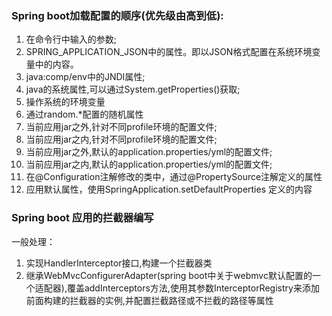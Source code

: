 ### Spring boot加载配置的顺序(优先级由高到低):
1. 在命令行中输入的参数;
2. SPRING_APPLICATION_JSON中的属性。即以JSON格式配置在系统环境变量中的内容。
3. java:comp/env中的JNDI属性;
4. java的系统属性,可以通过System.getProperties()获取;
5. 操作系统的环境变量
6. 通过random.*配置的随机属性
7. 当前应用jar之外,针对不同profile环境的配置文件;
8. 当前应用jar之内,针对不同profile环境的配置文件;
9. 当前应用jar之外,默认的application.properties/yml的配置文件;
10. 当前应用jar之内,默认的application.properties/yml的配置文件;
11. 在@Configuration注解修改的类中，通过@PropertySource注解定义的属性
12. 应用默认属性，使用SpringApplication.setDefaultProperties 定义的内容

### Spring boot 应用的拦截器编写
一般处理：

1. 实现HandlerInterceptor接口,构建一个拦截器类
2. 继承WebMvcConfigurerAdapter(spring boot中关于webmvc默认配置的一个适配器),覆盖addInterceptors方法,使用其参数InterceptorRegistry来添加前面构建的拦截器的实例,并配置拦截路径或不拦截的路径等属性